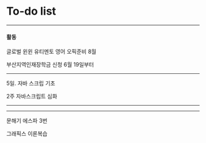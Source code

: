 # To-do list

----------------
#### 활동

글로벌 윈윈
유티멘토
영어 오픽준비 8월

부산지역인재장학금 신청 6월 19일부터


-----

5일.
자바 스크립 기초

2주 
자바스크립트 심화

------------



-----

문해기 에스파 3번

그래픽스 이론복습





